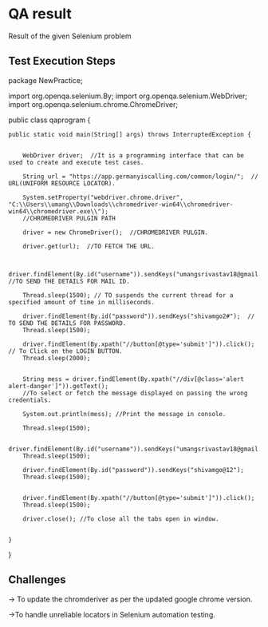 
# QA result

Result of the given Selenium problem 


## Test Execution Steps

package NewPractice;

import org.openqa.selenium.By;
import org.openqa.selenium.WebDriver;
import org.openqa.selenium.chrome.ChromeDriver;

public class qaprogram {

	public static void main(String[] args) throws InterruptedException {
		
		
		WebDriver driver;  //It is a programming interface that can be used to create and execute test cases. 
		
		String url = "https://app.germanyiscalling.com/common/login/";  // URL(UNIFORM RESOURCE LOCATOR).
		
		System.setProperty("webdriver.chrome.driver", "C:\\Users\\umang\\Downloads\\chromedriver-win64\\chromedriver-win64\\chromedriver.exe\\"); 
		//CHROMEDRIVER PULGIN PATH

		driver = new ChromeDriver();  //CHROMEDRIVER PULGIN.
		
		driver.get(url);  //TO FETCH THE URL.
		
		
		driver.findElement(By.id("username")).sendKeys("umangsrivastav18@gmail.com"); //TO SEND THE DETAILS FOR MAIL ID.
		
		Thread.sleep(1500); // TO suspends the current thread for a specified amount of time in milliseconds.
		
		driver.findElement(By.id("password")).sendKeys("shivamgo2#");  // TO SEND THE DETAILS FOR PASSWORD.
		Thread.sleep(1500);
		
		driver.findElement(By.xpath("//button[@type='submit']")).click(); // To Click on the LOGIN BUTTON.
		Thread.sleep(2000);
		

		String mess = driver.findElement(By.xpath("//div[@class='alert alert-danger']")).getText(); 
		//To select or fetch the message displayed on passing the wrong credentials.

		System.out.println(mess); //Print the message in console.
		
		Thread.sleep(1500);
		
		driver.findElement(By.id("username")).sendKeys("umangsrivastav18@gmail.com");
		Thread.sleep(1500);
		
		driver.findElement(By.id("password")).sendKeys("shivamgo@12");
		Thread.sleep(1500);
		

		driver.findElement(By.xpath("//button[@type='submit']")).click();
		Thread.sleep(1500);
		
		driver.close(); //To close all the tabs open in window.
			

	}

}

## Challenges

-> To update the chromderiver as per the updated google chrome   version.

->To handle unreliable locators in Selenium automation testing.

